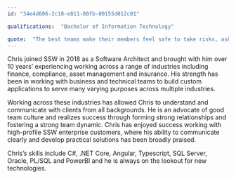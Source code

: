 ```yaml
---
id: "34e4d606-2c18-e811-80fb-00155d012c01"

qualifications:  "Bachelor of Information Technology"

quote:  "The best teams make their members feel safe to take risks, ask questions and to be themselves. "
---
```


Chris joined SSW in 2018 as a Software Architect and brought with him over 10 years’ experiencing working across a range of industries including finance, compliance, asset management and insurance. His strength has been in working with business and technical teams to build custom applications to serve many varying purposes across multiple industries.  

Working across these industries has allowed Chris to understand and communicate with clients from all backgrounds. He is an advocate of good team culture and realizes success through forming strong relationships and fostering a strong team dynamic. Chris has enjoyed success working with high-profile SSW enterprise customers, where his ability to communicate clearly and develop practical solutions has been broadly praised.  

Chris’s skills include C#, .NET Core, Angular, Typescript, SQL Server, Oracle, PL/SQL and PowerBI and he is always on the lookout for new technologies.  